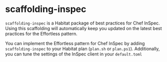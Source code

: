 # scaffolding-inspec

`scaffolding-inspec` is a Habitat package of best practices for Chef InSpec. Using this scaffolding will automatically keep you updated on the latest best practices for the Effortless pattern.

You can implement the Effortless pattern for Chef InSpec by adding `scaffolding-inspec` to your Habitat plan (`plan.sh` or `plan.ps1`). Additionally, you can tune the settings of the InSpec client in your `default.toml`
